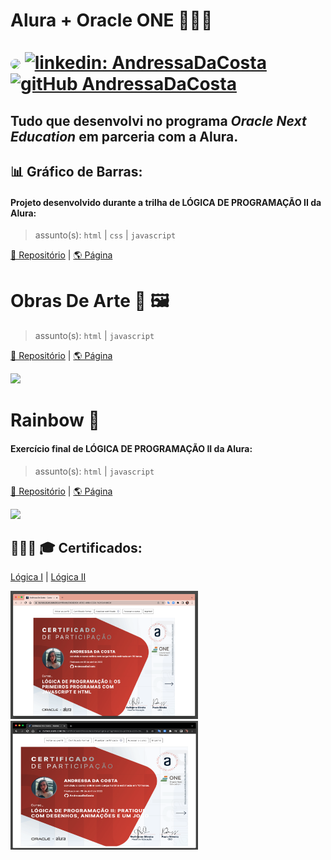 # Alura + Oracle ONE 👩🏻‍💻<br><br> [<img src="https://avatars.githubusercontent.com/u/95485809?v=4" width="35" style="border-radius:50%">]("linkedin.com/in/andressa-costa-286173225/") [![linkedin: AndressaDaCosta](https://img.shields.io/badge/-AndressaDaCosta-blue?style=flat-square&logo=Linkedin&logoColor=white&link=https://www.linkedin.com/in/AndressaDaCosta/)](linkedin.com/in/andressa-costa-286173225/)   [![gitHub AndressaDaCosta](https://img.shields.io/github/followers/AndressaDaCosta?label=follow&style=social)](https://github.com/AndressaDaCosta)

## Tudo que desenvolvi no programa *Oracle Next Education* em parceria com a Alura.




## 📊 Gráfico de Barras:

#### Projeto desenvolvido durante a trilha de LÓGICA DE PROGRAMAÇÃO II da Alura:

>assunto(s): ```html``` | ```css``` | ```javascript```

[📁 Repositório](https://github.com/AndressaDaCosta/graficoDeBarras) |  [🌎 Página](https://andressadacosta.github.io/graficoDeBarras/)


# Obras De Arte 🎨 🖼

>assunto(s): ```html``` | ```javascript```
>>
[📁 Repositório](https://github.com/AndressaDaCosta/obrasDeArte) | [🌎 Página](https://andressadacosta.github.io/obrasDeArte/)

<img src="https://github.com/AndressaDaCosta/obrasDeArte/blob/main/Captura%20de%20Tela%202022-04-10%20a%CC%80s%2015.57.24.png?raw=true" width="350">

# Rainbow 🌈

#### Exercício final de LÓGICA DE PROGRAMAÇÃO II da Alura:

>assunto(s): ```html``` | ```javascript```

[📁 Repositório](https://github.com/AndressaDaCosta/rainbow)  | [🌎 Página](https://andressadacosta.github.io/rainbow/)

<img src="https://github.com/AndressaDaCosta/rainbow/blob/main/Captura%20de%20Tela%202022-04-10%20a%CC%80s%2015.54.53.png?raw=true" width="350">

## 👩🏻‍🎓 🎓 Certificados:
[Lógica I](https://cursos.alura.com.br/certificate/0b6d2d3c-4598-4d6c-837e-fc2c5e4da68d)  |  [Lógica II](https://cursos.alura.com.br/certificate/322c318a-5999-40ad-8272-a433f3da9e30)

<img src="https://raw.githubusercontent.com/AndressaDaCosta/Alura_OracleONE/main/Images/Certificado%20Lo%CC%81gica%20de%20Programac%CC%A7a%CC%83o%20I.png" alt="Certificado_1" width="300"><img src="https://github.com/AndressaDaCosta/Alura_OracleONE/blob/main/Images/Certificado%20Lo%CC%81gica%20de%20Programac%CC%A7a%CC%83o%20II.png?raw=true" height="206" width="300">
